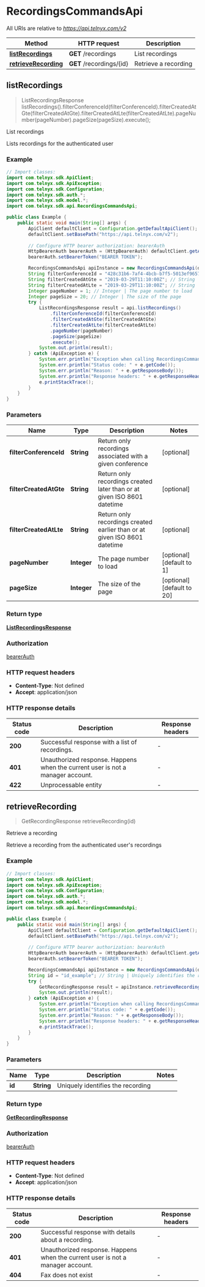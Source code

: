 # RecordingsCommandsApi

All URIs are relative to *https://api.telnyx.com/v2*

Method | HTTP request | Description
------------- | ------------- | -------------
[**listRecordings**](RecordingsCommandsApi.md#listRecordings) | **GET** /recordings | List recordings
[**retrieveRecording**](RecordingsCommandsApi.md#retrieveRecording) | **GET** /recordings/{id} | Retrieve a recording



## listRecordings

> ListRecordingsResponse listRecordings().filterConferenceId(filterConferenceId).filterCreatedAtGte(filterCreatedAtGte).filterCreatedAtLte(filterCreatedAtLte).pageNumber(pageNumber).pageSize(pageSize).execute();

List recordings

Lists recordings for the authenticated user

### Example

```java
// Import classes:
import com.telnyx.sdk.ApiClient;
import com.telnyx.sdk.ApiException;
import com.telnyx.sdk.Configuration;
import com.telnyx.sdk.auth.*;
import com.telnyx.sdk.model.*;
import com.telnyx.sdk.api.RecordingsCommandsApi;

public class Example {
    public static void main(String[] args) {
        ApiClient defaultClient = Configuration.getDefaultApiClient();
        defaultClient.setBasePath("https://api.telnyx.com/v2");
        
        // Configure HTTP bearer authorization: bearerAuth
        HttpBearerAuth bearerAuth = (HttpBearerAuth) defaultClient.getAuthentication("bearerAuth");
        bearerAuth.setBearerToken("BEARER TOKEN");

        RecordingsCommandsApi apiInstance = new RecordingsCommandsApi(defaultClient);
        String filterConferenceId = "428c31b6-7af4-4bcb-b7f5-5013ef9657c1"; // String | Return only recordings associated with a given conference
        String filterCreatedAtGte = "2019-03-29T11:10:00Z"; // String | Return only recordings created later than or at given ISO 8601 datetime
        String filterCreatedAtLte = "2019-03-29T11:10:00Z"; // String | Return only recordings created earlier than or at given ISO 8601 datetime
        Integer pageNumber = 1; // Integer | The page number to load
        Integer pageSize = 20; // Integer | The size of the page
        try {
            ListRecordingsResponse result = api.listRecordings()
                .filterConferenceId(filterConferenceId)
                .filterCreatedAtGte(filterCreatedAtGte)
                .filterCreatedAtLte(filterCreatedAtLte)
                .pageNumber(pageNumber)
                .pageSize(pageSize)
                .execute();
            System.out.println(result);
        } catch (ApiException e) {
            System.err.println("Exception when calling RecordingsCommandsApi#listRecordings");
            System.err.println("Status code: " + e.getCode());
            System.err.println("Reason: " + e.getResponseBody());
            System.err.println("Response headers: " + e.getResponseHeaders());
            e.printStackTrace();
        }
    }
}
```

### Parameters


Name | Type | Description  | Notes
------------- | ------------- | ------------- | -------------
 **filterConferenceId** | **String**| Return only recordings associated with a given conference | [optional]
 **filterCreatedAtGte** | **String**| Return only recordings created later than or at given ISO 8601 datetime | [optional]
 **filterCreatedAtLte** | **String**| Return only recordings created earlier than or at given ISO 8601 datetime | [optional]
 **pageNumber** | **Integer**| The page number to load | [optional] [default to 1]
 **pageSize** | **Integer**| The size of the page | [optional] [default to 20]

### Return type

[**ListRecordingsResponse**](ListRecordingsResponse.md)

### Authorization

[bearerAuth](../README.md#bearerAuth)

### HTTP request headers

- **Content-Type**: Not defined
- **Accept**: application/json

### HTTP response details
| Status code | Description | Response headers |
|-------------|-------------|------------------|
| **200** | Successful response with a list of recordings. |  -  |
| **401** | Unauthorized response. Happens when the current user is not a manager account. |  -  |
| **422** | Unprocessable entity |  -  |


## retrieveRecording

> GetRecordingResponse retrieveRecording(id)

Retrieve a recording

Retrieve a recording from the authenticated user's recordings

### Example

```java
// Import classes:
import com.telnyx.sdk.ApiClient;
import com.telnyx.sdk.ApiException;
import com.telnyx.sdk.Configuration;
import com.telnyx.sdk.auth.*;
import com.telnyx.sdk.model.*;
import com.telnyx.sdk.api.RecordingsCommandsApi;

public class Example {
    public static void main(String[] args) {
        ApiClient defaultClient = Configuration.getDefaultApiClient();
        defaultClient.setBasePath("https://api.telnyx.com/v2");
        
        // Configure HTTP bearer authorization: bearerAuth
        HttpBearerAuth bearerAuth = (HttpBearerAuth) defaultClient.getAuthentication("bearerAuth");
        bearerAuth.setBearerToken("BEARER TOKEN");

        RecordingsCommandsApi apiInstance = new RecordingsCommandsApi(defaultClient);
        String id = "id_example"; // String | Uniquely identifies the recording
        try {
            GetRecordingResponse result = apiInstance.retrieveRecording(id);
            System.out.println(result);
        } catch (ApiException e) {
            System.err.println("Exception when calling RecordingsCommandsApi#retrieveRecording");
            System.err.println("Status code: " + e.getCode());
            System.err.println("Reason: " + e.getResponseBody());
            System.err.println("Response headers: " + e.getResponseHeaders());
            e.printStackTrace();
        }
    }
}
```

### Parameters


Name | Type | Description  | Notes
------------- | ------------- | ------------- | -------------
 **id** | **String**| Uniquely identifies the recording |

### Return type

[**GetRecordingResponse**](GetRecordingResponse.md)

### Authorization

[bearerAuth](../README.md#bearerAuth)

### HTTP request headers

- **Content-Type**: Not defined
- **Accept**: application/json

### HTTP response details
| Status code | Description | Response headers |
|-------------|-------------|------------------|
| **200** | Successful response with details about a recording. |  -  |
| **401** | Unauthorized response. Happens when the current user is not a manager account. |  -  |
| **404** | Fax does not exist |  -  |

